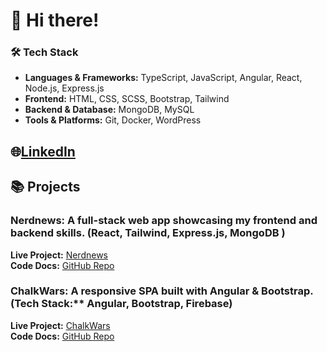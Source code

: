 # 👋 Hi there!

### 🛠️ Tech Stack
- **Languages & Frameworks:** TypeScript, JavaScript, Angular, React, Node.js, Express.js
- **Frontend:** HTML, CSS, SCSS, Bootstrap, Tailwind
- **Backend & Database:** MongoDB, MySQL
- **Tools & Platforms:** Git, Docker, WordPress

🌐[LinkedIn](https://www.linkedin.com/in/sagi-daniel/)
---
## 📚 Projects

### Nerdnews: A full-stack web app showcasing my frontend and backend skills.  (React, Tailwind, Express.js, MongoDB )
**Live Project:** [Nerdnews](https://nerdnews.hu/home)  
**Code Docs:** [GitHub Repo](https://github.com/sagi-daniel/nerdnews-fsApi/blob/main/README.md)

### ChalkWars: A responsive SPA built with Angular & Bootstrap.  (Tech Stack:** Angular, Bootstrap, Firebase)
**Live Project:** [ChalkWars](https://echo-angular-project.web.app/login)  
**Code Docs:** [GitHub Repo](https://github.com/sagi-daniel/ChalkWars-firebase-angular/blob/master/README.md)


